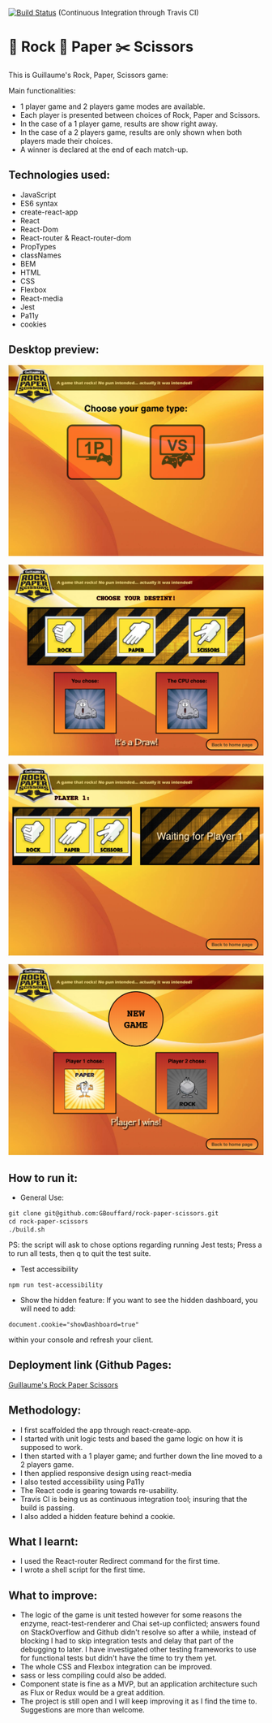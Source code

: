 [![Build Status](https://travis-ci.org/GBouffard/rock-paper-scissors.svg?branch=master)](https://travis-ci.org/GBouffard/rock-paper-scissors) (Continuous Integration through Travis CI)

:moyai: Rock :page_with_curl: Paper :scissors: Scissors
===
This is Guillaume's Rock, Paper, Scissors game:

Main functionalities:
- 1 player game and 2 players game modes are available.
- Each player is presented between choices of Rock, Paper and Scissors.
- In the case of a 1 player game, results are show right away.
- In the case of a 2 players game, results are only shown when both players made their choices.
- A winner is declared at the end of each match-up.

Technologies used:
----
- JavaScript
- ES6 syntax
- create-react-app
- React
- React-Dom
- React-router & React-router-dom
- PropTypes
- classNames
- BEM
- HTML
- CSS
- Flexbox
- React-media
- Jest
- Pa11y
- cookies

Desktop preview:
----

![](public/images/Screenshot1.png)

![](public/images/Screenshot2.png)

![](public/images/Screenshot3.png)

![](public/images/Screenshot4.png)

How to run it:
----
- General Use:
```
git clone git@github.com:GBouffard/rock-paper-scissors.git
cd rock-paper-scissors
./build.sh
```
PS: the script will ask to chose options regarding running Jest tests; Press a to run all tests, then q to quit the test suite.

- Test accessibility
```
npm run test-accessibility
```

- Show the hidden feature:
If you want to see the hidden dashboard, you will need to add:
```
document.cookie="showDashboard=true"
```
within your console and refresh your client.

Deployment link (Github Pages:
----
[Guillaume's Rock Paper Scissors](https://gbouffard.github.io/rock-paper-scissors/)


Methodology:
----
- I first scaffolded the app through react-create-app.
- I started with unit logic tests and based the game logic on how it is supposed to work.
- I then started with a 1 player game; and further down the line moved to a 2 players game.
- I then applied responsive design using react-media
- I also tested accessibility using Pa11y
- The React code is gearing towards re-usability.
- Travis CI is being us as continuous integration tool; insuring that the build is passing.
- I also added a hidden feature behind a cookie.

What I learnt:
----
- I used the React-router Redirect command for the first time.
- I wrote a shell script for the first time.

What to improve:
----
- The logic of the game is unit tested however for some reasons the enzyme, react-test-renderer and Chai set-up conflicted; answers found on StackOverflow and Github didn't resolve so after a while, instead of blocking I had to skip integration tests and delay that part of the debugging to later. I have investigated other testing frameworks to use for functional tests but didn't have the time to try them yet.
- The whole CSS and Flexbox integration can be improved.
- sass or less compiling could also be added.
- Component state is fine as a MVP, but an application architecture such as Flux or Redux would be a great addition.
- The project is still open and I will keep improving it as I find the time to. Suggestions are more than welcome.
